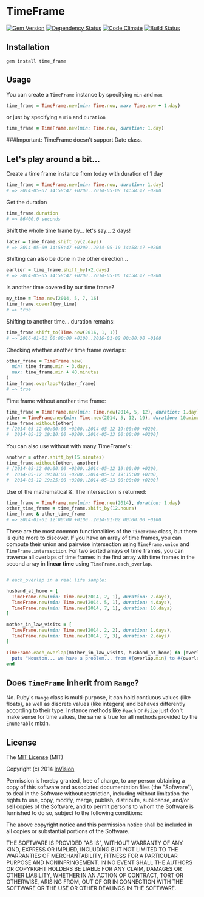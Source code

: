 # TimeFrame

[![Gem Version](https://badge.fury.io/rb/time_frame.svg)](http://badge.fury.io/rb/time_frame)
[![Dependency Status](https://gemnasium.com/injixo/time_frame.svg)](https://gemnasium.com/injixo/time_frame)
[![Code Climate](https://codeclimate.com/github/injixo/time_frame.png)](https://codeclimate.com/github/injixo/time_frame)
[![Build Status](https://travis-ci.org/injixo/time_frame.svg?branch=master)](https://travis-ci.org/ivx/time_frame)

## Installation

`gem install time_frame`

## Usage

You can create a `TimeFrame` instance by specifying `min` and `max`

```ruby
time_frame = TimeFrame.new(min: Time.now, max: Time.now + 1.day)
```

or just by specifying a `min` and `duration`

```ruby
time_frame = TimeFrame.new(min: Time.now, duration: 1.day)
```

###Important:
TimeFrame doesn't support Date class.

## Let's play around a bit...

Create a time frame instance from today with duration of 1 day
```ruby
time_frame = TimeFrame.new(min: Time.now, duration: 1.day)
# => 2014-05-07 14:58:47 +0200..2014-05-08 14:58:47 +0200
```

Get the duration
```ruby
time_frame.duration
# => 86400.0 seconds
```

Shift the whole time frame by... let's say... 2 days!
```ruby
later = time_frame.shift_by(2.days)
# => 2014-05-09 14:58:47 +0200..2014-05-10 14:58:47 +0200
```

Shifting can also be done in the other direction...
```ruby
earlier = time_frame.shift_by(-2.days)
# => 2014-05-05 14:58:47 +0200..2014-05-06 14:58:47 +0200
```

Is another time covered by our time frame?
```ruby
my_time = Time.new(2014, 5, 7, 16)
time_frame.cover?(my_time)
# => true
```

Shifting to another time... duration remains:
```ruby
time_frame.shift_to(Time.new(2016, 1, 1))
# => 2016-01-01 00:00:00 +0100..2016-01-02 00:00:00 +0100
```

Checking whether another time frame overlaps:
```ruby
other_frame = TimeFrame.new(
  min: time_frame.min - 3.days,
  max: time_frame.min + 40.minutes
)
time_frame.overlaps?(other_frame)
# => true
```

Time frame without another time frame:
```ruby
time_frame = TimeFrame.new(min: Time.new(2014, 5, 12), duration: 1.day)
other = TimeFrame.new(min: Time.new(2014, 5, 12, 19), duration: 10.minutes)
time_frame.without(other)
# [2014-05-12 00:00:00 +0200..2014-05-12 19:00:00 +0200,
#  2014-05-12 19:10:00 +0200..2014-05-13 00:00:00 +0200]
```

You can also use without with many TimeFrame's:
```ruby
another = other.shift_by(15.minutes)
time_frame.without(other, another)
# [2014-05-12 00:00:00 +0200..2014-05-12 19:00:00 +0200,
#  2014-05-12 19:10:00 +0200..2014-05-12 19:15:00 +0200,
#  2014-05-12 19:25:00 +0200..2014-05-13 00:00:00 +0200]
```

Use of the mathematical &. The intersection is returned:
```ruby
time_frame = TimeFrame.new(min: Time.new(2014), duration: 1.day)
other_time_frame = time_frame.shift_by(12.hours)
time_frame & other_time_frame
# => 2014-01-01 12:00:00 +0100..2014-01-02 00:00:00 +0100
```

These are the most common functionalities of the `TimeFrame` class, but there is quite more to discover. If you have an array of time frames, you can compute their union and pairwise intersection using `TimeFrame.union` and `TimeFrame.intersection`. For two sorted arrays of time frames, you can traverse all overlaps of time frames in the first array with time frames in the second array in **linear time** using `TimeFrame.each_overlap`.

```ruby

# each_overlap in a real life sample:

husband_at_home = [
  TimeFrame.new(min: Time.new(2014, 2, 1), duration: 2.days),
  TimeFrame.new(min: Time.new(2014, 5, 1), duration: 4.days),
  TimeFrame.new(min: Time.new(2014, 7, 1), duration: 10.days)
]

mother_in_law_visits = [
  TimeFrame.new(min: Time.new(2014, 2, 2), duration: 1.days),
  TimeFrame.new(min: Time.new(2014, 7, 3), duration: 2.days)
]

TimeFrame.each_overlap(mother_in_law_visits, husband_at_home) do |overlap|
  puts "Houston... we have a problem... from #{overlap.min} to #{overlap.max}"
end

```

## Does `TimeFrame` inherit from `Range`?
No. Ruby's `Range` class is multi-purpose, it can hold contiuous values (like floats), as well as discrete values (like integers) and behaves differently according to their type. Instance methods like `#each` or `#size` just don't make sense for time values, the same is true for all methods provided by the `Enumerable` mixin.


## License

The [MIT License](http://opensource.org/licenses/MIT) (MIT)

Copyright (c) 2014 [InVision](http://www.invision.de)

Permission is hereby granted, free of charge, to any person obtaining a copy
of this software and associated documentation files (the "Software"), to deal
in the Software without restriction, including without limitation the rights
to use, copy, modify, merge, publish, distribute, sublicense, and/or sell
copies of the Software, and to permit persons to whom the Software is
furnished to do so, subject to the following conditions:

The above copyright notice and this permission notice shall be included in
all copies or substantial portions of the Software.

THE SOFTWARE IS PROVIDED "AS IS", WITHOUT WARRANTY OF ANY KIND, EXPRESS OR
IMPLIED, INCLUDING BUT NOT LIMITED TO THE WARRANTIES OF MERCHANTABILITY,
FITNESS FOR A PARTICULAR PURPOSE AND NONINFRINGEMENT. IN NO EVENT SHALL THE
AUTHORS OR COPYRIGHT HOLDERS BE LIABLE FOR ANY CLAIM, DAMAGES OR OTHER
LIABILITY, WHETHER IN AN ACTION OF CONTRACT, TORT OR OTHERWISE, ARISING FROM,
OUT OF OR IN CONNECTION WITH THE SOFTWARE OR THE USE OR OTHER DEALINGS IN
THE SOFTWARE.
